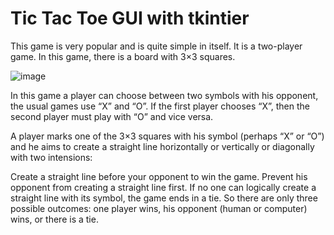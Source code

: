 # Tic Tac Toe GUI with tkintier

This game is very popular and is quite simple in itself. It is a two-player game. In this game, there is a board with 3×3 squares.

![image](https://user-images.githubusercontent.com/76445357/153775880-36ba9768-1db6-42ee-99b2-3b7eb3ac46d4.png)

In this game a player can choose between two symbols with his opponent, the usual games use “X” and “O”. If the first player chooses “X”, then the second player must play with “O” and vice versa.


A player marks one of the 3×3 squares with his symbol (perhaps “X” or “O”) and he aims to create a straight line horizontally or vertically or diagonally with two intensions:

Create a straight line before your opponent to win the game.
Prevent his opponent from creating a straight line first.
If no one can logically create a straight line with its symbol, the game ends in a tie. So there are only three possible outcomes: one player wins, his opponent (human or computer) wins, or there is a tie.
